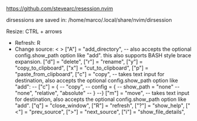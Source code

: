 https://github.com/stevearc/resession.nvim

dirsessions are saved in: /home/marco/.local/share/nvim/dirsession

Resize: CTRL + arrows

- Refresh: R
- Change source: < >
  ["A"] = "add_directory", -- also accepts the optional config.show_path option like "add". this also supports BASH style brace expansion.
  ["d"] = "delete",
  ["r"] = "rename",
  ["y"] = "copy_to_clipboard",
  ["x"] = "cut_to_clipboard",
  ["p"] = "paste_from_clipboard",
  ["c"] = "copy", -- takes text input for destination, also accepts the optional config.show_path option like "add":
  -- ["c"] = {
  -- "copy",
  -- config = {
  -- show_path = "none" -- "none", "relative", "absolute"
  -- }
  --}
  ["m"] = "move", -- takes text input for destination, also accepts the optional config.show_path option like "add".
  ["q"] = "close_window",
  ["R"] = "refresh",
  ["?"] = "show_help",
  ["<"] = "prev_source",
  [">"] = "next_source",
  ["i"] = "show_file_details",
